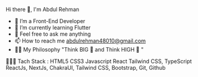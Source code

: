 Hi there 👋, I'm Abdul Rehman


- 🔭 I’m a Front-End Developer
- 🌱 I’m currently learning Flutter
- 💬 Feel free to ask me anything
- 📫 How to reach me abdulrehman48010@gmail.com
- 👨‍💻 My Philosophy "Think BIG 🗼 and Think HIGH 📶 "

 👨🏻‍💻 Tach Stack :
HTML5 CSS3 Javascript React Tailwind CSS, TypeScript ReactJs, NextJs,  ChakraUI, Tailwind CSS, Bootstrap,
Git, Github
